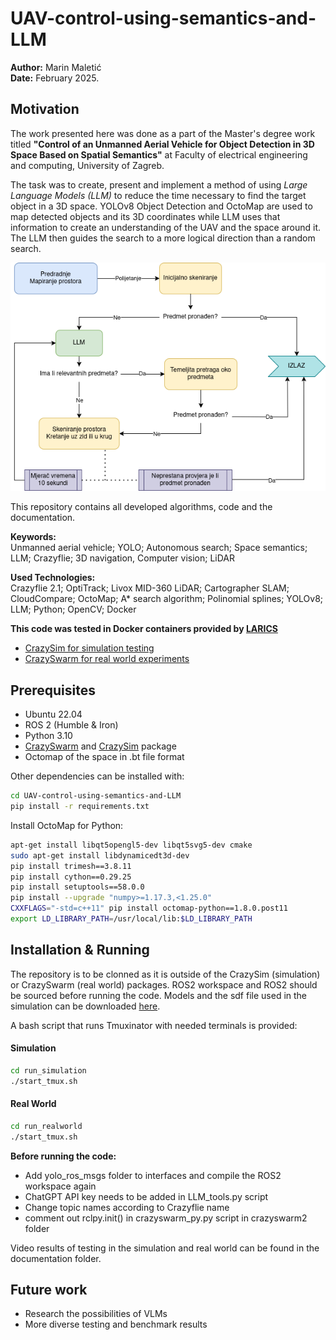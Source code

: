 # UAV-control-using-semantics-and-LLM

**Author:** Marin Maletić<br>
**Date:** February 2025.<br>

## Motivation

The work presented here was done as a part of the Master's degree work titled **"Control of an Unmanned Aerial Vehicle for Object Detection in 3D Space Based on Spatial Semantics"** at Faculty of electrical engineering and computing, University of Zagreb.

The task was to create, present and implement a method of using *Large Language Models (LLM)* to reduce the time necessary to find the target object in a 3D space. YOLOv8 Object Detection and OctoMap are used to map detected objects and its 3D coordinates while LLM uses that information to create an understanding of the UAV and the space around it. The LLM then guides the search to a more logical direction than a random search.

![Methodology](documentation/metoda.png)

This repository contains all developed algorithms, code and the documentation.

**Keywords:** <br>
Unmanned aerial vehicle; YOLO; Autonomous search; Space semantics;
LLM; Crazyflie; 3D navigation, Computer vision; LiDAR

**Used Technologies:** <br>
Crazyflie 2.1; OptiTrack; Livox MID-360 LiDAR; Cartographer SLAM; CloudCompare; OctoMap; A* search algorithm; Polinomial splines; YOLOv8; LLM; Python; OpenCV; Docker

**This code was tested in Docker containers provided by [LARICS](https://github.com/larics)**

- [CrazySim for simulation testing](https://github.com/larics/docker_files/tree/master/ros2/ros2-humble/crazyflies)
- [CrazySwarm for real world experiments](https://github.com/larics/docker_files/tree/master/ros2/ros2-iron/crazyflies-real-world)

## Prerequisites

- Ubuntu 22.04
- ROS 2 (Humble & Iron)
- Python 3.10
- [CrazySwarm](https://crazyswarm.readthedocs.io/en/latest/) and [CrazySim](https://github.com/gtfactslab/CrazySim) package
- Octomap of the space in .bt file format

Other dependencies can be installed with:

```bash
cd UAV-control-using-semantics-and-LLM
pip install -r requirements.txt
```
Install OctoMap for Python:

```bash
apt-get install libqt5opengl5-dev libqt5svg5-dev cmake 
sudo apt-get install libdynamicedt3d-dev
pip install trimesh==3.8.11
pip install cython==0.29.25
pip install setuptools==58.0.0
pip install --upgrade "numpy>=1.17.3,<1.25.0"
CXXFLAGS="-std=c++11" pip install octomap-python==1.8.0.post11
export LD_LIBRARY_PATH=/usr/local/lib:$LD_LIBRARY_PATH
```

## Installation & Running

The repository is to be clonned as it is outside of the CrazySim (simulation) or CrazySwarm (real world) packages. 
ROS2 workspace and ROS2 should be sourced before running the code. 
Models and the sdf file used in the simulation can be downloaded [here](https://drive.google.com/file/d/15_DUEFOr0VFzXhRMFV648gFY7OKM_s3a/view?usp=sharing).

A bash script that runs Tmuxinator with needed terminals is provided:

#### Simulation

```bash
cd run_simulation
./start_tmux.sh
```

#### Real World

```bash
cd run_realworld
./start_tmux.sh
```

**Before running the code:**

- Add yolo_ros_msgs folder to interfaces and compile the ROS2 workspace again
- ChatGPT API key needs to be added in LLM_tools.py script
- Change topic names according to Crazyflie name
- comment out rclpy.init() in crazyswarm_py.py script in crazyswarm2 folder

Video results of testing in the simulation and real world can be found in the documentation folder.

## Future work

- Research the possibilities of VLMs
- More diverse testing and benchmark results